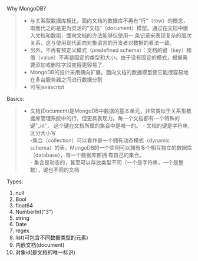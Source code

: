 Why MongoDB?
  > - 与关系型数据库相比，面向文档的数据库不再有“行”（row）的概念，取而代之的是更为灵活的“文档”（document）模型。通过在文档中嵌入文档和数组，面向文档的方法能够仅使用一
条记录来表现复杂的层次关系，这与使用现代面向对象语言的开发者对数据的看法一致。    
  > - 另外，不再有预定义模式（predefined schema）：文档的键（key）和值（value）不再是固定的类型和大小。由于没有固定的模式，根据需要添加或删除字段变得更容易了.
  > - MongoDB的设计采用横向扩展。面向文档的数据模型使它能很容易地在多台服务器之间进行数据分割
  >- 可写javascript

Basics:
  > - 文档(Document)是MongoDB中数据的基本单元，非常类似于关系型数据库管理系统中的行，但更具表现力。每一个文档都有一个特殊的键"\_id"， 这个键在文档所属的集合中是唯一的。
        - 文档的键是字符串,区分大小写     
  > -集合（collection）可以看作是一个拥有动态模式（dynamic schema）的表。MongoDB的一个实例可以拥有多个相互独立的数据库（database），每一个数据库都拥
有自己的集合。   
       - 集合是动态的，甚至可以存放类型不同（一个是字符串，一个是整数），键也不同的文档   

Types:    
  1. null   
  2. Bool   
  3. float64    
  4. NumberInt("3")    
  5. string   
  6. Date     
  7. regex    
  8. list(可包含不同数据类型的元素)    
  9. 内嵌文档(document)    
  10. 对象id(是文档的唯一标识)    
  

